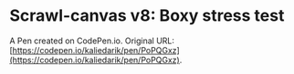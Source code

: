 # Scrawl-canvas v8: Boxy stress test

A Pen created on CodePen.io. Original URL: [https://codepen.io/kaliedarik/pen/PoPQGxz](https://codepen.io/kaliedarik/pen/PoPQGxz).

